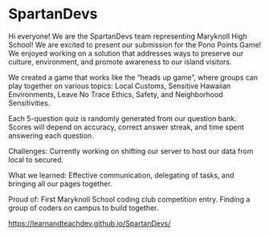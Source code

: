 # SpartanDevs

Hi everyone!  We are the SpartanDevs team representing Maryknoll High School!  We are excited to present our submission for the Pono Points Game!  We enjoyed working on a solution that addresses ways to preserve our culture, environment, and promote awareness to our island visitors. 

We created a game that works like the “heads up game”, where groups can play together on various topics: Local Customs, Sensitive Hawaiian Environments, Leave No Trace Ethics, Safety, and Neighborhood Sensitivities. 

Each 5-question quiz is randomly generated from our question bank. Scores will depend on accuracy, correct answer streak, and time spent answering each question.

Challenges: Currently working on shifting our server to host our data from local to secured.

What we learned: Effective communication, delegating of tasks, and bringing all our pages together.

Proud of: First Maryknoll School coding club competition entry. Finding a group of coders on campus to build together.

https://learnandteachdev.github.io/SpartanDevs/
